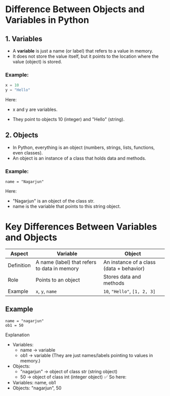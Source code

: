 # Difference Between Objects and Variables in Python

## 1. Variables
- A **variable** is just a name (or label) that refers to a value in memory.  
- It does not store the value itself, but it points to the location where the value (object) is stored.

### Example:
```python
x = 10
y = "Hello"
```
Here:
- x and y are variables.

- They point to objects 10 (integer) and "Hello" (string).

## 2. Objects
- In Python, everything is an object (numbers, strings, lists, functions, even classes).
- An object is an instance of a class that holds data and methods.

### Example:
```
name = "Nagarjun"
```
Here:
- "Nagarjun" is an object of the class str.
- name is the variable that points to this string object.

# Key Differences Between Variables and Objects

| Aspect      | Variable                              | Object                                |
|-------------|---------------------------------------|----------------------------------------|
| Definition  | A name (label) that refers to data in memory | An instance of a class (data + behavior) |
| Role        | Points to an object                   | Stores data and methods                 |
| Example     | `x`, `y`, `name`                     | `10`, `"Hello"`, `[1, 2, 3]`           |


## Example
```
name = "nagarjun"
ob1 = 50
```
Explanation
- Variables:
  - name → variable
  - ob1 → variable
    (They are just names/labels pointing to values in memory.)
- Objects:
  - "nagarjun" → object of class str (string object)
  - 50 → object of class int (integer object)
✅ So here:
- Variables: name, ob1
- Objects: "nagarjun", 50
